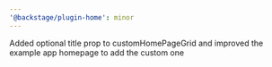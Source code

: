 ```yaml
---
'@backstage/plugin-home': minor
---
```


Added optional title prop to customHomePageGrid and improved the example app homepage to add the custom one
